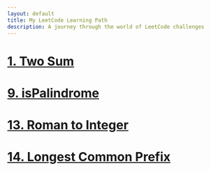 ```yaml
---
layout: default
title: My LeetCode Learning Path
description: A journey through the world of LeetCode challenges
---
```


# [1. Two Sum](./two-sum.html)
# [9. isPalindrome](./is-palindrome.html)
# [13. Roman to Integer](./roman-to-integer.html)
# [14. Longest Common Prefix](./longest-common-prefix.html)
